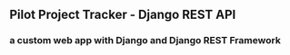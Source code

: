 ## Pilot Project Tracker - Django REST API

### a custom web app with Django and Django REST Framework
